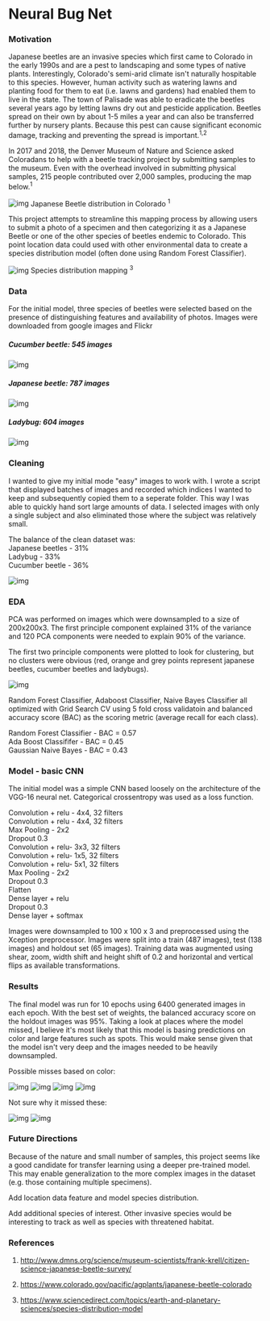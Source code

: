 # Neural Bug Net

### Motivation

Japanese beetles are an invasive species which first came to Colorado in the early 1990s and are a pest to landscaping and some types of native plants. Interestingly, Colorado's semi-arid climate isn't naturally hospitable to this species. However, human activity such as watering lawns and planting food for them to eat (i.e. lawns and gardens) had enabled them to live in the state. The town of Palisade was able to eradicate the beetles several years ago by letting lawns dry out and pesticide application. Beetles spread on their own by about 1-5 miles a year and can also be transferred further by nursery plants. Because this pest can cause significant economic damage, tracking and preventing the spread is important.<sup>1,2</sup>

In 2017 and 2018, the Denver Museum of Nature and Science asked Coloradans to help with a beetle tracking project by submitting samples to the museum. Even with the overhead involved in submitting physical samples, 215 people contributed over 2,000 samples, producing the map below.<sup>1</sup>

![img](images/readme/Beetle_distribution.png)
Japanese Beetle distribution in Colorado <sup>1</sup>

This project attempts to streamline this mapping process by allowing users to submit a photo of a specimen and then categorizing it as a Japanese Beetle or one of the other species of beetles endemic to Colorado. This point location data could used with other environmental data to create a species distribution model (often done using Random Forest Classifier).  

![img](images/readme/species_distribution.png)
Species distribution mapping <sup>3</sup>

### Data
For the initial model, three species of beetles were selected based on the presence of distinguishing features and availability of photos. Images were downloaded from google images and Flickr

##### Cucumber beetle: 545 images
![img](images/readme/cucumberbeetle-spotted.jpg)

##### Japanese beetle: 787 images
![img](images/readme/japanese-beetle.jpg)

##### Ladybug: 604 images
![img](images/readme/ladybug-leaf.ngsversion.1396530840848.jpg)


### Cleaning
I wanted to give my initial mode "easy" images to work with. I wrote a script that displayed batches of images and recorded which indices I wanted to keep and subsequently copied them to a seperate folder. This way I was able to quickly hand sort large amounts of data. I selected images with only a single subject and also eliminated those where the subject was relatively small.

The balance of the clean dataset was:  
Japanese beetles - 31%  
Ladybug - 33%  
Cucumber beetle - 36%  

![img](images/readme/image_selection.png)

### EDA
PCA was performed on images which were downsampled to a size of 200x200x3.
The first principle component explained 31% of the variance and 120 PCA components were needed to explain 90% of the variance.

The first two principle components were plotted to look for clustering, but no clusters were obvious (red, orange and grey points represent japanese beetles, cucumber beetles and ladybugs).

![img](images/readme/pca_results.png)

Random Forest Classifier, Adaboost Classifier, Naive Bayes Classifier all optimized with Grid Search CV using 5 fold cross validatoin and balanced accuracy score (BAC) as the scoring metric (average recall for each class).

Random Forest Classifier - BAC = 0.57  
Ada Boost Classififer - BAC = 0.45  
Gaussian Naive Bayes - BAC = 0.43  

### Model - basic CNN
The initial model was a simple CNN based loosely on the architecture of the VGG-16 neural net. Categorical crossentropy was used as a loss function.

Convolution + relu - 4x4, 32 filters  
Convolution + relu - 4x4, 32 filters  
Max Pooling - 2x2  
Dropout 0.3  
Convolution + relu- 3x3, 32 filters  
Convolution + relu- 1x5, 32 filters  
Convolution + relu- 5x1, 32 filters  
Max Pooling - 2x2  
Dropout 0.3  
Flatten  
Dense layer + relu  
Dropout 0.3  
Dense layer + softmax  

Images were downsampled to 100 x 100 x 3 and preprocessed using the Xception preprocessor. Images were split into a train (487 images), test (138 images) and holdout set (65 images). Training data was augmented using shear, zoom, width shift and height shift of 0.2 and horizontal and vertical flips as available transformations.   

### Results

The final model was run for 10 epochs using 6400 generated images in each epoch. With the best set of weights, the balanced accuracy score on the holdout images was 95%.
Taking a look at places where the model missed, I believe it's most likely that this model is basing predictions on color and large features such as spots. This would make sense given that the model isn't very deep and the images needed to be heavily downsampled.

Possible misses based on color:

![img](images/readme/missed3.png)
![img](images/readme/missed4.png)
![img](images/readme/missed5.png)
![img](images/readme/test3.png)

Not sure why it missed these:

![img](images/readme/test2.png)
![img](images/readme/missed1.png)

### Future Directions

Because of the nature and small number of samples, this project seems like a good candidate for transfer learning using a deeper pre-trained model. This may enable generalization to the more complex images in the dataset (e.g. those containing multiple specimens).

Add location data feature and model species distribution.

Add additional species of interest. Other invasive species would be interesting to track as well as species with threatened habitat.

### References
1. http://www.dmns.org/science/museum-scientists/frank-krell/citizen-science-japanese-beetle-survey/

2. https://www.colorado.gov/pacific/agplants/japanese-beetle-colorado

3. https://www.sciencedirect.com/topics/earth-and-planetary-sciences/species-distribution-model
